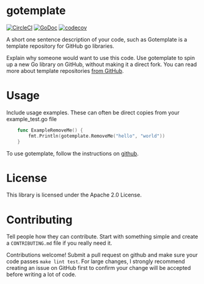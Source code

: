 # gotemplate
[![CircleCI](https://circleci.com/gh/cep21/gotemplate.svg)](https://circleci.com/gh/cep21/gotemplate)
[![GoDoc](https://godoc.org/github.com/cep21/gotemplate?status.svg)](https://godoc.org/github.com/cep21/gotemplate)
[![codecov](https://codecov.io/gh/cep21/gotemplate/branch/master/graph/badge.svg)](https://codecov.io/gh/cep21/gotemplate)

A short one sentence description of your code, such as Gotemplate is a template repository for GitHub go libraries.

Explain why someone would want to use this code.  Use gotemplate to spin up a new Go library on GitHub, without making
it a direct fork.  You can read more about template repositories
[from GitHub](https://github.blog/2019-06-06-generate-new-repositories-with-repository-templates/).

# Usage

Include usage examples.  These can often be direct copies from your example_test.go file

```go
    func ExampleRemoveMe() {
    	fmt.Println(gotemplate.RemoveMe("hello", "world"))
    }
```

To use gotemplate, follow the instructions on [github](https://help.github.com/en/articles/creating-a-template-repository).

# License

This library is licensed under the Apache 2.0 License.

# Contributing

Tell people how they can contribute.  Start with something simple and create a `CONTRIBUTING.md` file if you really
need it.

Contributions welcome!  Submit a pull request on github and make sure your code passes `make lint test`.  For
large changes, I strongly recommend creating an issue on GitHub first to confirm your change will be accepted before
writing a lot of code.